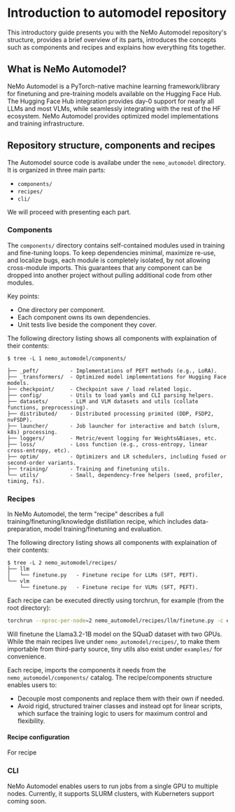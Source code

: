 # Introduction to automodel repository

This introductory guide presents you with the NeMo Automodel repository's structure, provides a brief
overview of its parts, introduces the concepts such as components and recipes and explains how everything fits together.

## What is NeMo Automodel?
NeMo Automodel is a PyTorch-native machine learning framework/library for finetuning and pre-training models available on the Hugging Face Hub. The Hugging Face Hub integration provides day-0 support for nearly all LLMs and most VLMs, while seamlessly integrating with the rest of the HF ecosystem. NeMo Automodel provides optimized model implementations and training infrastructure.


## Repository structure, components and recipes
The Automodel source code is availabe under the `nemo_automodel` directory. It is organized in three main parts:
- `components/`
- `recipes/`
- `cli/`

We will proceed with presenting each part.

### Components
The `components/` directory contains self-contained modules used in training and fine-tuning loops.
To keep dependencies minimal, maximize re-use, and localize bugs, each module is completely isolated,
by not allowing cross-module imports. This guarantees that any component can be dropped into another project without pulling additional code from other modules.

Key points:
- One directory per component.
- Each component owns its own dependencies.
- Unit tests live beside the component they cover.

The following directory listing shows all components with explaination of their contents:
```
$ tree -L 1 nemo_automodel/components/

├── _peft/          - Implementations of PEFT methods (e.g., LoRA).
├── _transformers/  - Optimized model implementations for Hugging Face models.
├── checkpoint/     - Checkpoint save / load related logic.
├── config/         - Utils to load yamls and CLI parsing helpers.
├── datasets/       - LLM and VLM datasets and utils (collate functions, preprocessing).
├── distributed/    - Distributed processing primited (DDP, FSDP2, nvFSDP).
├── launcher/       - Job launcher for interactive and batch (slurm, k8s) processing.
├── loggers/        - Metric/event logging for Weights&Biases, etc.
├── loss/           - Loss function (e.g., cross-entropy, linear cross-entropy, etc).
├── optim/          - Optimizers and LR schedulers, including fused or second-order variants.
├── training/       - Training and finetuning utils.
└── utils/          - Small, dependency-free helpers (seed, profiler, timing, fs).
```

### Recipes
In NeMo Automodel, the term "recipe" describes a full training/finetuning/knowledge distillation recipe,
which includes data-preparation, model training/finetuning and evaluation.

The following directory listing shows all components with explaination of their contents:
```
$ tree -L 2 nemo_automodel/recipes/
├── llm
│   └── finetune.py   - Finetune recipe for LLMs (SFT, PEFT).
└── vlm
    └── finetune.py   - Finetune recipe for VLMs (SFT, PEFT).
```

Each recipe can be executed directly using torchrun, for example (from the root directory):
```bash
torchrun --nproc-per-node=2 nemo_automodel/recipes/llm/finetune.py -c examples/llm/llama_3_2_1b_squad.yaml
```
Will finetune the Llama3.2-1B model on the SQuaD dataset with two GPUs. While the main recipes
live under `nemo_automodel/recipes/`, to make them importable from third-party source, tiny utils
also exist under `examples/` for convenience.

Each recipe, imports the components it needs from the `nemo_automodel/components/` catalog.
The recipe/components structure enables users to:
- Decouple most components and replace them with their own if needed.
- Avoid rigid, structured trainer classes and instead opt for linear scripts, which surface the training logic to users for maximum control and flexibility.

<!-- For an in-depth explanation of the LLM recipe please also see the [LLM recipe deep-dive guide](docs/llm_recipe_deep_dive.md). -->

#### Recipe configuration
For recipe 

### CLI
NeMo Automodel enables users to run jobs from a single GPU to multiple nodes. Currently, it supports
SLURM clusters, with Kuberneters support coming soon.
